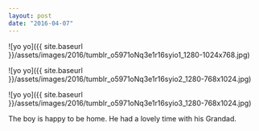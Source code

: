 ```yaml
---
layout: post
date: "2016-04-07"
---
```


![yo yo]({{ site.baseurl }}/assets/images/2016/tumblr_o5971oNq3e1r16syio1_1280-1024x768.jpg)

![yo yo]({{ site.baseurl }}/assets/images/2016/tumblr_o5971oNq3e1r16syio2_1280-768x1024.jpg)

![yo yo]({{ site.baseurl }}/assets/images/2016/tumblr_o5971oNq3e1r16syio3_1280-768x1024.jpg)

The boy is happy to be home. He had a lovely time with his Grandad.
